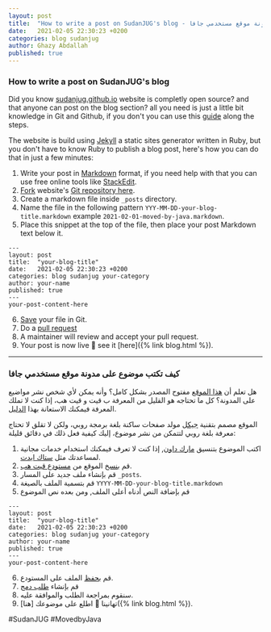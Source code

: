 ```yaml
---
layout: post
title:  "How to write a post on SudanJUG's blog - كيف تكتب موضوع على مدونة موقع مستخدمي جافا"
date:   2021-02-05 22:30:23 +0200
categories: blog sudanjug
author: Ghazy Abdallah
published: true
---
```


### How to write a post on SudanJUG's blog

Did you know [sudanjug.github.io](https://sudanjug.github.io) website is completly open source? and that anyone can post on the blog section? all you need is just a little bit knowledge in Git and Github, if you don't you can use this [guide](https://guides.github.com/activities/forking/) along the steps.

The website is build using [Jekyll](https://jekyllrb.com) a static sites generator written in Ruby, but you don't have to know Ruby to publish a blog post, here's how you can do that in just a few minutes:

1. Write your post in [Markdown](https://www.markdownguide.org/) format, if you need help with that you can use free online tools like [StackEdit](https://stackedit.io).
2. [Fork](https://guides.github.com/activities/forking/) website's [Git repository here](https://github.com/SudanJUG/sudanjug.github.io).
3. Create a markdown file inside ```_posts``` directory.
4. Name the file in the following pattern ```YYY-MM-DD-your-blog-title.markdown``` example ```2021-02-01-moved-by-java.markdown```.
5. Place this snippet at the top of the file, then place your post Markdown text below it.
```
---
layout: post
title:  "your-blog-title"
date:   2021-02-05 22:30:23 +0200
categories: blog sudanjug your-category
author: your-name
published: true
---
your-post-content-here
```
6. [Save](https://guides.github.com/activities/forking/#making-changes) your file in Git.
7. Do a [pull request](https://guides.github.com/activities/forking/#making-a-pull-request)
8. A maintainer will review and accept your pull request.
9. Your post is now live 🎉 see it [here]({% link blog.html %}).

---

### كيف تكتب موضوع على مدونة موقع مستخدمي جافا

هل تعلم أن [هذا الموقع](https://sudanjug.github.io) مفتوح المصدر بشكل كامل؟ وأنه يمكن لأي شخص  نشر مواضيع على المدونة؟ كل ما تحتاجه هو القليل من المعرفة ب قيت و قيت هب، إذا كنت لا تملك المعرفة فيمكنك الاستعانة بهذا [الدليل](https://guides.github.com/activities/forking/).

الموقع مصمم بتقنية [جيكل](https://jekyllrb.com) مولد صفحات ساكنة بلغة برمجة روبي، ولكن لا تقلق لا تحتاج معرفة بلغة روبي لتتمكن من نشر موضوع، إليك كيفية فعل ذلك في دقائق قليلة:

1. اكتب الموضوع بتنسيق [مارك داون](https://www.markdownguide.org/), إذا كنت لا تعرف فيمكنك استخدام خدمات مجانية لمساعدتك مثل [ستاك ايدت](https://stackedit.io).
2. قم [بنسخ](https://guides.github.com/activities/forking/) الموقع من [مستودع قيت هب](https://github.com/SudanJUG/sudanjug.github.io).
3. قم بإنشاء ملف جديد على المسار ```_posts```.
4. قم بتسمية الملف بالصيغة
```YYYY-MM-DD-your-blog-title.markdown```
5. قم بإضافة النص أدناه أعلى الملف, ومن بعده نص الموضوع
```
---
layout: post
title:  "your-blog-title"
date:   2021-02-05 22:30:23 +0200
categories: blog sudanjug your-category
author: your-name
published: true
---
your-post-content-here
```
6. قم [بحفظ](https://guides.github.com/activities/forking/#making-changes) الملف على المستودع.
7. قم بإنشاء [طلب دمج](https://guides.github.com/activities/forking/#making-a-pull-request)
8. سنقوم بمراجعة الطلب والموافقة عليه.
9. تهانينا 🎉 اطلع على موضوعك [هنا]({% link blog.html %}).

#SudanJUG #MovedbyJava
